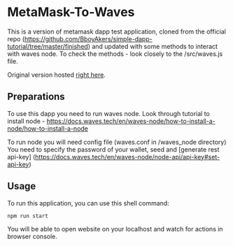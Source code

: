 # MetaMask-To-Waves
This is a version of metamask dapp test application, cloned from the official repo (https://github.com/BboyAkers/simple-dapp-tutorial/tree/master/finished) and updated with some methods to interact with waves node.
To check the methods - look closely to the /src/waves.js file.

 Original version hosted [right here](https://metamask.github.io/test-dapp/).

## Preparations
To use this dapp you need to run waves node. Look through tutorial to install node - https://docs.waves.tech/en/waves-node/how-to-install-a-node/how-to-install-a-node

To run node you will need config file (waves.conf in /waves_node directory)
You need to specify the password of your wallet, seed
and [generate rest api-key] (https://docs.waves.tech/en/waves-node/node-api/api-key#set-api-key)

## Usage

To run this application, you can use this shell command:

```shell
npm run start
```
You will be able to open website on your localhost and watch for actions in browser console.